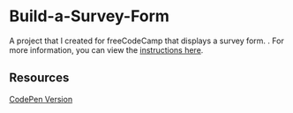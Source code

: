 # Build-a-Survey-Form

A project that I created for freeCodeCamp that displays a survey form. . For more information, you can view the [instructions here](https://www.freecodecamp.org/learn/responsive-web-design/responsive-web-design-projects/build-a-survey-form).

## Resources

[CodePen Version](https://codepen.io/lchap701/full/wvJPGZp)

